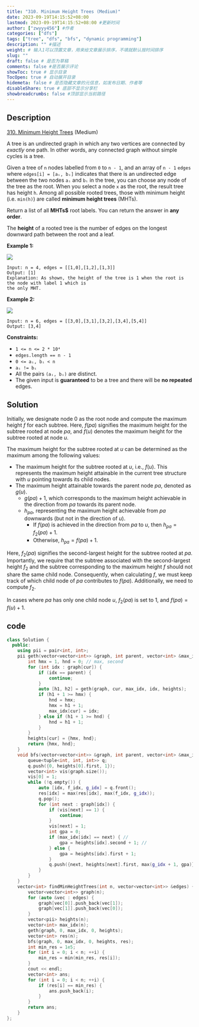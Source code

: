 ```yaml
---
title: "310. Minimum Height Trees (Medium)"
date: 2023-09-19T14:15:52+08:00
lastmod: 2023-09-19T14:15:52+08:00 #更新时间
author: ["zwyyy456"] #作者
categories: ["dfs"]
tags: ["tree", "dfs", "bfs", "dynamic programming"]
description: "" #描述
weight: # 输入1可以顶置文章，用来给文章展示排序，不填就默认按时间排序
slug: ""
draft: false # 是否为草稿
comments: false #是否展示评论
showToc: true # 显示目录
TocOpen: true # 自动展开目录
hidemeta: false # 是否隐藏文章的元信息，如发布日期、作者等
disableShare: true # 底部不显示分享栏
showbreadcrumbs: false #顶部显示当前路径
---
```

## Description

[310. Minimum Height Trees][link] (Medium)

[link]: https://leetcode.com/problems/minimum-height-trees/

A tree is an undirected graph in which any two vertices are connected by _exactly_ one path. In
other words, any connected graph without simple cycles is a tree.

Given a tree of `n` nodes labelled from `0` to `n - 1`, and an array of `n - 1` `edges` where
`edges[i] = [aᵢ, bᵢ]` indicates that there is an undirected edge between the two nodes `aᵢ` and `bᵢ`
in the tree, you can choose any node of the tree as the root. When you select a node `x` as the
root, the result tree has height `h`. Among all possible rooted trees, those with minimum height
(i.e. `min(h)`)  are called **minimum height trees** (MHTs).

Return a list of all **MHTs$** root labels. You can return the answer in **any order**.

The **height** of a rooted tree is the number of edges on the longest downward path between the root
and a leaf.

**Example 1:**

![](https://pic-upyun.zwyyy456.tech/smms/2023-12-26-065356.jpg)

```
Input: n = 4, edges = [[1,0],[1,2],[1,3]]
Output: [1]
Explanation: As shown, the height of the tree is 1 when the root is the node with label 1 which is
the only MHT.
```

**Example 2:**

![](https://pic-upyun.zwyyy456.tech/smms/2023-12-26-065357.jpg)

```
Input: n = 6, edges = [[3,0],[3,1],[3,2],[3,4],[5,4]]
Output: [3,4]
```

**Constraints:**

- `1 <= n <= 2 * 10⁴`
- `edges.length == n - 1`
- `0 <= aᵢ, bᵢ < n`
- `aᵢ != bᵢ`
- All the pairs `(aᵢ, bᵢ)` are distinct.
- The given input is **guaranteed** to be a tree and there will be **no repeated** edges.

## Solution

Initially, we designate node 0 as the root node and compute the maximum height $f$ for each subtree. Here, $f(pa)$ signifies the maximum height for the subtree rooted at node $pa$, and $f(u)$ denotes the maximum height for the subtree rooted at node $u$.

The maximum height for the subtree rooted at $u$ can be determined as the maximum among the following values:

- The maximum height for the subtree rooted at $u$, i.e., $f(u)$. This represents the maximum height attainable in the current tree structure with $u$ pointing towards its child nodes.
- The maximum height attainable towards the parent node $pa$, denoted as $g(u)$.
    - $g(pa) + 1$, which corresponds to the maximum height achievable in the direction from $pa$ towards its parent node.
    - $h_{pa}$, representing the maximum height achievable from $pa$ downwards (but not in the direction of $u$).
        - If $f(pa)$ is achieved in the direction from $pa$ to $u$, then $h_{pa} = f_2(pa) + 1$.
        - Otherwise, $h_{pa} = f(pa) + 1$.

Here, $f_2(pa)$ signifies the second-largest height for the subtree rooted at $pa$. Importantly, we require that the subtree associated with the second-largest height $f_2$ and the subtree corresponding to the maximum height $f$ should not share the same child node. Consequently, when calculating $f$, we must keep track of which child node of $pa$ contributes to $f(pa)$. Additionally, we need to compute $f_2$.

In cases where $pa$ has only one child node $u$, $f_2(pa)$ is set to 1, and $f(pa) = f(u) + 1$.

## code

```cpp
class Solution {
  public:
    using pii = pair<int, int>;
    pii geth(vector<vector<int>> &graph, int parent, vector<int> &max_idx, int cur, vector<pii> &heights) {
        int hmx = 1, hnd = 0; // max, second
        for (int idx : graph[cur]) {
            if (idx == parent) {
                continue;
            }
            auto [h1, h2] = geth(graph, cur, max_idx, idx, heights);
            if (h1 + 1 >= hmx) {
                hnd = hmx;
                hmx = h1 + 1;
                max_idx[cur] = idx;
            } else if (h1 + 1 >= hnd) {
                hnd = h1 + 1;
            }
        }
        heights[cur] = {hmx, hnd};
        return {hmx, hnd};
    }
    void bfs(vector<vector<int>> &graph, int parent, vector<int> &max_idx, int cur, vector<pii> &heights, vector<int> &res) {
        queue<tuple<int, int, int>> q;
        q.push({0, heights[0].first, 1});
        vector<int> vis(graph.size());
        vis[0] = 1;
        while (!q.empty()) {
            auto [idx, f_idx, g_idx] = q.front();
            res[idx] = max(res[idx], max(f_idx, g_idx));
            q.pop();
            for (int next : graph[idx]) {
                if (vis[next] == 1) {
                    continue;
                }
                vis[next] = 1;
                int gpa = 0;
                if (max_idx[idx] == next) { // 
                    gpa = heights[idx].second + 1; // 
                } else {
                    gpa = heights[idx].first + 1;
                }
                q.push({next, heights[next].first, max(g_idx + 1, gpa)});
            }
        }
    }
    vector<int> findMinHeightTrees(int n, vector<vector<int>> &edges) {
        vector<vector<int>> graph(n);
        for (auto &vec : edges) {
            graph[vec[0]].push_back(vec[1]);
            graph[vec[1]].push_back(vec[0]);
        }
        vector<pii> heights(n);
        vector<int> max_idx(n);
        geth(graph, 0, max_idx, 0, heights);
        vector<int> res(n);
        bfs(graph, 0, max_idx, 0, heights, res);
        int min_res = 1e5;
        for (int i = 0; i < n; ++i) {
            min_res = min(min_res, res[i]);
        }
        cout << endl;
        vector<int> ans;
        for (int i = 0; i < n; ++i) {
            if (res[i] == min_res) {
                ans.push_back(i);
            }
        }
        return ans;
    }
};
```